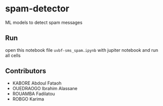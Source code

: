 # spam-detector
ML models to detect spam  messages

## Run
open this notebook file ```uvbf-sms_spam.ipynb``` with jupiter  notebook and run all cells

## Contributors
- KABORE Abdoul Fataoh
- OUEDRAOGO Ibrahim Alassane
- ROUAMBA Fadilatou
- ROBGO Karima

